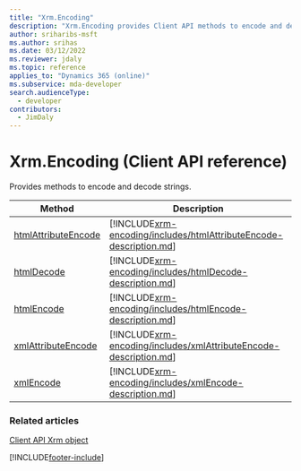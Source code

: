 ```yaml
---
title: "Xrm.Encoding"
description: "Xrm.Encoding provides Client API methods to encode and decode strings."
author: sriharibs-msft
ms.author: srihas
ms.date: 03/12/2022
ms.reviewer: jdaly
ms.topic: reference
applies_to: "Dynamics 365 (online)"
ms.subservice: mda-developer
search.audienceType: 
  - developer
contributors:
  - JimDaly
---
```

# Xrm.Encoding (Client API reference)



Provides methods to encode and decode strings. 

|Method | Description | 
| ------------- |-------------|
|[htmlAttributeEncode](xrm-encoding/htmlAttributeEncode.md) |[!INCLUDE[xrm-encoding/includes/htmlAttributeEncode-description.md](xrm-encoding/includes/htmlAttributeEncode-description.md)] | 
|[htmlDecode](xrm-encoding/htmlDecode.md) |[!INCLUDE[xrm-encoding/includes/htmlDecode-description.md](xrm-encoding/includes/htmlDecode-description.md)] |
|[htmlEncode](xrm-encoding/htmlEncode.md) |[!INCLUDE[xrm-encoding/includes/htmlEncode-description.md](xrm-encoding/includes/htmlEncode-description.md)] |
|[xmlAttributeEncode](xrm-encoding/xmlAttributeEncode.md) |[!INCLUDE[xrm-encoding/includes/xmlAttributeEncode-description.md](xrm-encoding/includes/xmlAttributeEncode-description.md)] |
|[xmlEncode](xrm-encoding/xmlEncode.md) |[!INCLUDE[xrm-encoding/includes/xmlEncode-description.md](xrm-encoding/includes/xmlEncode-description.md)] |

### Related articles

[Client API Xrm object](../clientapi-xrm.md)

[!INCLUDE[footer-include](../../../../includes/footer-banner.md)]
